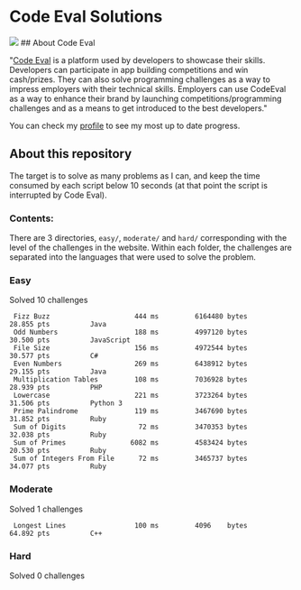 # Code Eval Solutions
<img src="http://tech.co/wp-content/uploads/2012/06/codeEval.jpg"/>
## About Code Eval

"[Code Eval](https://www.codeeval.com) is a platform used by developers to showcase their skills. Developers can participate in app building competitions and win cash/prizes. They can also solve programming challenges as a way to impress employers with their technical skills. Employers can use CodeEval as a way to enhance their brand by launching competitions/programming challenges and as a means to get introduced to the best developers."

You can check my [profile](https://www.codeeval.com/profile/josejlm2/) to see my most up to date progress. 


## About this repository

The target is to solve as many problems as I can, and keep the time
consumed by each script below 10 seconds (at that point the script is
interrupted by Code Eval).

### Contents:

There are 3 directories, `easy/`, `moderate/` and `hard/` corresponding
with the level of the challenges in the website. Within each folder, the 
challenges are separated into the languages that were used to solve the 
problem. 


### Easy

Solved 10 challenges

     Fizz Buzz                     444 ms         6164480 bytes            28.855 pts          Java
     Odd Numbers                   188 ms         4997120 bytes            30.500 pts          JavaScript
     File Size                     156 ms         4972544 bytes            30.577 pts          C#
     Even Numbers                  269 ms         6438912 bytes            29.155 pts          Java
     Multiplication Tables         108 ms         7036928 bytes            28.939 pts          PHP
     Lowercase                     221 ms         3723264 bytes            31.506 pts          Python 3
     Prime Palindrome              119 ms         3467690 bytes            31.852 pts          Ruby
     Sum of Digits                  72 ms         3470353 bytes            32.038 pts          Ruby
     Sum of Primes                6082 ms         4583424 bytes            20.530 pts          Ruby
     Sum of Integers From File      72 ms         3465737 bytes            34.077 pts          Ruby
     
### Moderate

Solved 1 challenges

     Longest Lines                 100 ms         4096    bytes            64.892 pts          C++

### Hard

Solved 0 challenges
